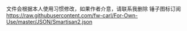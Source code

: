 文件会根据本人使用习惯修改，如果作者介意，请联系我删除
锤子图标订阅 https://raw.githubusercontent.com/fw-carl/For-Own-Use/master/JSON/Smartisan2.json
